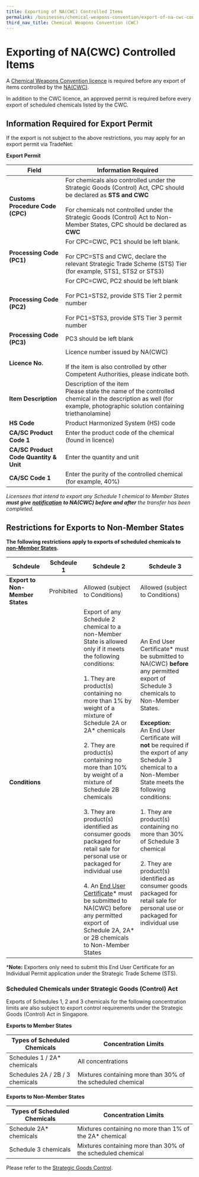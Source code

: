 ```yaml
---
title: Exporting of NA(CWC) Controlled Items
permalink: /businesses/chemical-weapons-convention/export-of-na-cwc-controlled-items
third_nav_title: Chemical Weapons Convention (CWC)
---
```


# Exporting of NA(CWC) Controlled Items

A  [Chemical Weapons Convention licence](/businesses/chemical-weapons-convention/licensing-requirements) is required before any export of items controlled by the  [NA(CWC)](/businesses/chemical-weapons-convention/introduction).

In addition to the CWC licence, an approved permit is required before every export of scheduled chemicals listed by the CWC.

## **Information Required for Export Permit**

If the export is not subject to the above restrictions, you may apply for an export permit via TradeNet:

**Export Permit**

| Field | Information Required |
|--|--|
| **Customs Procedure Code (CPC)** |   For chemicals also controlled under the Strategic Goods (Control) Act, CPC should be declared as **STS and CWC** <br><br> For chemicals not controlled under the Strategic Goods (Control) Act to Non-Member States, CPC should be declared as **CWC** |
| **Processing Code (PC1)** |  For CPC=CWC, PC1 should be left blank. <br><br> For CPC=STS and CWC, declare the relevant Strategic Trade Scheme (STS) Tier (for example, STS1, STS2 or STS3) |
| **Processing Code (PC2)** | For CPC=CWC, PC2 should be left blank <br><br> For PC1=STS2, provide STS Tier 2 permit number <br><br>  For PC1=STS3, provide STS Tier 3 permit number |
| **Processing Code (PC3)** | PC3 should be left blank |
| **Licence No.** |  Licence number issued by NA(CWC) <br><br> If the item is also controlled by other Competent Authorities, please indicate both. |
| **Item Description** | Description of the item <br> Please state the name of the controlled chemical in the description as well (for example, photographic solution containing triethanolamine) |
| **HS Code** | Product Harmonized System (HS) code |
| **CA/SC Product Code 1** |  Enter the product code of the chemical (found in licence)|
| **CA/SC Product Code Quantity & Unit** | Enter the quantity and unit |
| **CA/SC Code 1** | Enter the purity of the controlled chemical (for example, 40%) |

*Licensees that intend to export any Schedule 1 chemical to Member States **must give** [**notification**](/businesses/chemical-weapons-convention/declarations/advanced-notification-on-transfer-of-schedule-1-chemicals) **to NA(CWC) before and after** the transfer has been completed.*


## Restrictions for Exports to Non-Member States

**The following restrictions apply to exports of scheduled chemicals to [non-Member States](http://www.opcw.org/about-opcw/member-states/).** 

| Schdeule | Schdeule 1 | Schdeule 2 | Schdeule 3|
|---|---|---|---|
| **Export to Non-Member States** | Prohibited | Allowed (subject to Conditions) | Allowed (subject to Conditions) |
| **Conditions** |  | Export of any Schedule 2 chemical to a non-Member State is allowed only if it meets the following conditions: <br><br> 1. They are product(s) containing no more than 1% by weight of a mixture of Schedule 2A or 2A* chemicals <br><br> 2. They are product(s) containing no more than 10% by weight of a mixture of Schedule 2B chemicals <br><br> 3. They are product(s) identified as consumer goods packaged for retail sale for personal use or packaged for individual use <br><br> 4. An [End User Certificate](/eservices/customs-forms-and-service-links)* must be submitted to NA(CWC) before any permitted export of Schedule 2A, 2A* or 2B chemicals to Non-Member States | An End User Certificate* must be submitted to NA(CWC) **before** any permitted export of Schedule 3 chemicals to Non-Member States. <br><br> **Exception:** <br> An End User Certificate will **not** be required if the export of any Schedule 3 chemical to a Non-Member State meets the following conditions: <br><br> 1. They are product(s) containing no more than 30% of Schedule 3 chemical <br><br> 2. They are product(s) identified as consumer goods packaged for retail sale for personal use or packaged for individual use |

***Note:** Exporters only need to submit this End User Certificate for an Individual Permit application under the Strategic Trade Scheme (STS).


### Scheduled Chemicals under Strategic Goods (Control) Act

Exports of Schedules 1, 2 and 3 chemicals for the following concentration limits are also subject to export control requirements under the Strategic Goods (Control) Act in Singapore.

**Exports to Member States**

| Types of Scheduled Chemicals | Concentration Limits |
|--|--|
| Schedules 1 / 2A* chemicals | All concentrations |
| Schedules 2A / 2B / 3 chemicals | Mixtures containing more than 30% of the scheduled chemical |

**Exports to Non-Member States**

| Types of Scheduled Chemicals | Concentration Limits |
|--|--|
| Schedule 2A* chemicals | Mixtures containing no more than 1% of the 2A* chemical |
| Schedule 3 chemicals | Mixtures containing more than 30% of the scheduled chemical |

Please refer to the [Strategic Goods Control](/businesses/strategic-goods-control/overview).




